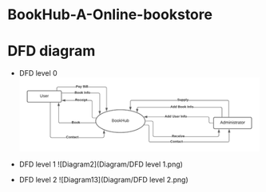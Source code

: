# BookHub-A-Online-bookstore

# DFD diagram
* DFD level 0
![DFD Diagram](Diagram/Dfdlevel0.png) 

* DFD level 1
![Diagram2](Diagram/DFD level 1.png) 

* DFD level 2
![Diagram13](Diagram/DFD level 2.png) 
